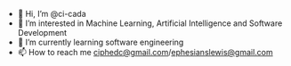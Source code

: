 - 👋 Hi, I’m @ci-cada
- 👀 I’m interested in Machine Learning, Artificial Intelligence and Software Development
- 🌱 I’m currently learning software engineering
- 📫 How to reach me ciphedc@gmail.com/ephesianslewis@gmail.com
